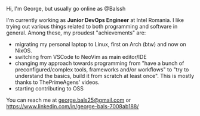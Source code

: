 Hi, I'm George, but usually go online as @Balssh

I'm currently working as **Junior DevOps Engineer** at Intel Romania. I like trying out various things related to both programming and software in general. Among these, my proudest "achievements" are: 
- migrating my personal laptop to Linux, first on Arch (btw) and now on NixOS.
- switching from VSCode to NeoVim as main editor/IDE
- changing my approach towards programming from "have a bunch of preconfigured/complex tools, frameworks and/or workflows" to "try to understand the basics, build it from scratch at least once". This is mostly thanks to ThePrimeAgens' videos.
- starting contributing to OSS

  
You can reach me at george.bals25@gmail.com or https://www.linkedin.com/in/george-bals-7008ab188/
